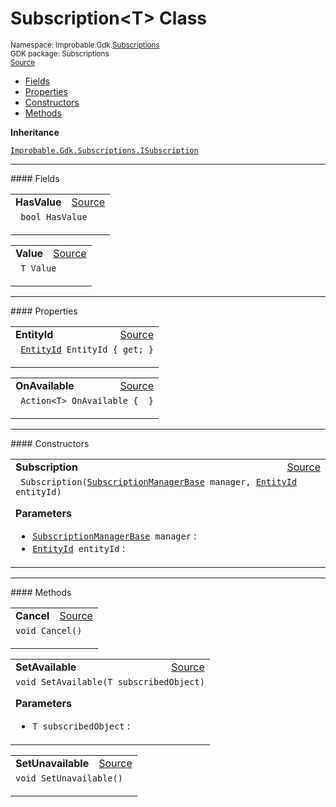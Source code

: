 
# Subscription&lt;T&gt; Class
<sup>
Namespace: Improbable.Gdk.<a href="{{urlRoot}}/api/subscriptions-index">Subscriptions</a><br/>
GDK package: Subscriptions<br/>
<a href="https://www.github.com/spatialos/gdk-for-unity/blob/0.3.3/workers/unity/Packages/io.improbable.gdk.core/Subscriptions/Subscription.cs/#L24">Source</a>
<style>
a code {
                    padding: 0em 0.25em!important;
}
code {
                    background-color: #ffffff!important;
}
</style>
</sup>
<nav id="pageToc" class="page-toc"><ul><li><a href="#fields">Fields</a>
<li><a href="#properties">Properties</a>
<li><a href="#constructors">Constructors</a>
<li><a href="#methods">Methods</a>
</ul></nav>



</p>

<b>Inheritance</b>

<code><a href="{{urlRoot}}/api/subscriptions/i-subscription">Improbable.Gdk.Subscriptions.ISubscription</a></code>






</p>
<hr style="width:100%; border-top-color:#d8d8d8" />
#### Fields


</p>




<table width="100%">
    <tr>
        <td style="border-right:none"><a id="hasvalue"></a><b>HasValue</b></td>
        <td style="border-left:none; text-align:right"><a href="https://www.github.com/spatialos/gdk-for-unity/blob/0.3.3/workers/unity/Packages/io.improbable.gdk.core/Subscriptions/Subscription.cs/#L26">Source</a></td>
    </tr>
    <tr>
        <td colspan="2">
<code> bool HasValue</code></p>


</td>
    </tr>
</table>


<table width="100%">
    <tr>
        <td style="border-right:none"><a id="value"></a><b>Value</b></td>
        <td style="border-left:none; text-align:right"><a href="https://www.github.com/spatialos/gdk-for-unity/blob/0.3.3/workers/unity/Packages/io.improbable.gdk.core/Subscriptions/Subscription.cs/#L28">Source</a></td>
    </tr>
    <tr>
        <td colspan="2">
<code> T Value</code></p>


</td>
    </tr>
</table>





</p>
<hr style="width:100%; border-top-color:#d8d8d8" />
#### Properties


</p>




<table width="100%">
    <tr>
        <td style="border-right:none"><a id="entityid"></a><b>EntityId</b></td>
        <td style="border-left:none; text-align:right"><a href="https://www.github.com/spatialos/gdk-for-unity/blob/0.3.3/workers/unity/Packages/io.improbable.gdk.core/Subscriptions/Subscription.cs/#L27">Source</a></td>
    </tr>
    <tr>
        <td colspan="2">
<code> <a href="{{urlRoot}}/api/core/entity-id">EntityId</a> EntityId { get; }</code></p>



</td>
    </tr>
</table>


<table width="100%">
    <tr>
        <td style="border-right:none"><a id="onavailable"></a><b>OnAvailable</b></td>
        <td style="border-left:none; text-align:right"><a href="https://www.github.com/spatialos/gdk-for-unity/blob/0.3.3/workers/unity/Packages/io.improbable.gdk.core/Subscriptions/Subscription.cs/#L38">Source</a></td>
    </tr>
    <tr>
        <td colspan="2">
<code> Action&lt;T&gt; OnAvailable {  }</code></p>



</td>
    </tr>
</table>





</p>
<hr style="width:100%; border-top-color:#d8d8d8" />
#### Constructors


</p>




<table width="100%">
    <tr>
        <td style="border-right:none"><a id="subscription-subscriptionmanagerbase-entityid"></a><b>Subscription</b></td>
        <td style="border-left:none; text-align:right"><a href="https://www.github.com/spatialos/gdk-for-unity/blob/0.3.3/workers/unity/Packages/io.improbable.gdk.core/Subscriptions/Subscription.cs/#L59">Source</a></td>
    </tr>
    <tr>
        <td colspan="2">
<code> Subscription(<a href="{{urlRoot}}/api/subscriptions/subscription-manager-base">SubscriptionManagerBase</a> manager, <a href="{{urlRoot}}/api/core/entity-id">EntityId</a> entityId)</code></p>



</p>

<b>Parameters</b>

<ul>
<li><code><a href="{{urlRoot}}/api/subscriptions/subscription-manager-base">SubscriptionManagerBase</a> manager</code> : </li>
<li><code><a href="{{urlRoot}}/api/core/entity-id">EntityId</a> entityId</code> : </li>
</ul>





</td>
    </tr>
</table>




</p>
<hr style="width:100%; border-top-color:#d8d8d8" />
#### Methods


</p>




<table width="100%">
    <tr>
        <td style="border-right:none"><a id="cancel"></a><b>Cancel</b></td>
        <td style="border-left:none; text-align:right"><a href="https://www.github.com/spatialos/gdk-for-unity/blob/0.3.3/workers/unity/Packages/io.improbable.gdk.core/Subscriptions/Subscription.cs/#L65">Source</a></td>
    </tr>
    <tr>
        <td colspan="2">
<code>void Cancel()</code></p>






</td>
    </tr>
</table>


<table width="100%">
    <tr>
        <td style="border-right:none"><a id="setavailable-t"></a><b>SetAvailable</b></td>
        <td style="border-left:none; text-align:right"><a href="https://www.github.com/spatialos/gdk-for-unity/blob/0.3.3/workers/unity/Packages/io.improbable.gdk.core/Subscriptions/Subscription.cs/#L72">Source</a></td>
    </tr>
    <tr>
        <td colspan="2">
<code>void SetAvailable(T subscribedObject)</code></p>



</p>

<b>Parameters</b>

<ul>
<li><code>T subscribedObject</code> : </li>
</ul>





</td>
    </tr>
</table>


<table width="100%">
    <tr>
        <td style="border-right:none"><a id="setunavailable"></a><b>SetUnavailable</b></td>
        <td style="border-left:none; text-align:right"><a href="https://www.github.com/spatialos/gdk-for-unity/blob/0.3.3/workers/unity/Packages/io.improbable.gdk.core/Subscriptions/Subscription.cs/#L87">Source</a></td>
    </tr>
    <tr>
        <td colspan="2">
<code>void SetUnavailable()</code></p>






</td>
    </tr>
</table>






